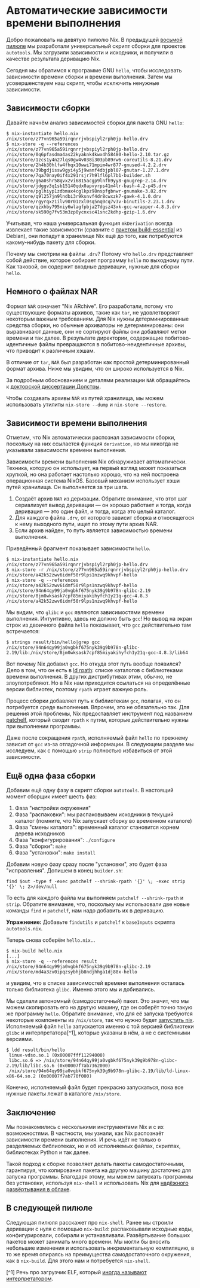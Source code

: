 # Автоматические зависимости времени выполнения

Добро пожаловать на девятую пилюлю Nix.
В предыдущей [восьмой пилюле](08-generic-builders.md) мы разработали универсальный скрипт сборки для проектов `autotools`.
Мы загрузили зависимости и исходники, и получили в качестве результата деривацию Nix.

Сегодня мы обратимся к программе GNU `hello`, чтобы исследовать зависимости времени сборки и времени выполнения. Затем мы усовершенствуем наш скрипт, чтобы исключить ненужные зависимости.

## Зависимости сборки

Давайте начнём анализ зависимостей сборки для пакета GNU `hello`:

```text
$ nix-instantiate hello.nix
/nix/store/z77vn965a59irqnrrjvbspiyl2rph0jp-hello.drv
$ nix-store -q --references /nix/store/z77vn965a59irqnrrjvbspiyl2rph0jp-hello.drv
/nix/store/0q6pfasdma4as22kyaknk4kwx4h58480-hello-2.10.tar.gz
/nix/store/1zcs1y4n27lqs0gw4v038i303pb89rw6-coreutils-8.21.drv
/nix/store/2h4b30hlfw4fhqx10wwi71mpim4wr877-gnused-4.2.2.drv
/nix/store/39bgdjissw9gyi4y5j9wanf4dbjpbl07-gnutar-1.27.1.drv
/nix/store/7qa70nay0if4x291rsjr7h9lfl6pl7b1-builder.sh
/nix/store/g6a0shr58qvx2vi6815acgp9lnfh9yy8-gnugrep-2.14.drv
/nix/store/jdggv3q1sb15140qdx0apvyrps41m4lr-bash-4.2-p45.drv
/nix/store/pglhiyp1zdbmax4cglkpz98nspfgbnwr-gnumake-3.82.drv
/nix/store/q9l257jn9lndbi3r9ksnvf4dr8cwxzk7-gawk-4.1.0.drv
/nix/store/rgyrqxz1ilv90r01zxl0sq5nq0cq7v3v-binutils-2.23.1.drv
/nix/store/qzxhby795niy6wlagfpbja27dgsz43xk-gcc-wrapper-4.8.3.drv
/nix/store/sk590g7fv53m3zp0ycnxsc41snc2kdhp-gzip-1.6.drv
```

Учитывая, что наша универсальная функция `mkDerivation` всегда извлекает такие зависимости (сравните с [пакетом build-essential](https://packages.debian.org/unstable/build-essential) из Debian), они попадут в хранилище Nix ещё до того, как потребуются какому-нибудь пакету для сборки.

Почему мы смотрим на файлы `.drv`?
Потому что `hello.drv` представляет собой действие, которое собирает программу `hello` по выходному пути.
Как таковой, он содержит входные деривации, нужные для сборки `hello`.

## Немного о файлах NAR

Формат `NAR` означает "Nix ARchive".
Его разработали, потому что существующие форматы архивов, такие как `tar`, не удовлетворяют некоторым важным требованиям.
Для Nix нужны детерминированные средства сборки, но обычные архиваторы не детерминированы: они выравнивают данные, они не сортируют файлы они добавляют метки времени и так далее.
В результате директории, содержащие побитово-идентичные файлы превращаются в побитово-неидентичные архивы, что приводит к различным хэшам.

В отличие от `tar`, `NAR` был разработан как простой детерминированный формат архива.
Ниже мы увидим, что он широко используется в Nix.

За подробным обоснованием и деталями реализации `NAR` обращайтесь к [докторской диссертации Долстры](http://nixos.org/~eelco/pubs/phd-thesis.pdf).

Чтобы создавать архивы `NAR` из путей хранилища, мы можем использовать утилиты `nix-store --dump` и `nix-store --restore`.

## Зависимости времени выполнения

Отметим, что Nix автоматически распознал зависимости сборки, поскольку на них ссылается функция `derivation`, но мы никогда не указывали зависимости времени выполнения.

Зависимости времени выполнения Nix обнаруживает автоматически.
Техника, которую он использует, на первый взгляд может показаться хрупкой, но она работает настолько хорошо, что на ней построена операционная система NixOS.
Базовый механизм использует хэши путей хранилища.
Он выполняется за три шага.

1. Создаёт архив `NAR` из деривации.
   Обратите внимание, что этот шаг сериализует вывод деривации — он хорошо работает и тогда, когда деривация — это один файл, и тогда, когда это целый каталог.
2. Для каждого файла `.drv`, от которого зависит сборка и относящегося к нему выходного пути, ищет по этому пути архив NAR.
3. Если архив найден, то путь является зависимостью времени выполнения.

Приведённый фрагмент показывает зависимости `hello`.

```text
$ nix-instantiate hello.nix
/nix/store/z77vn965a59irqnrrjvbspiyl2rph0jp-hello.drv
$ nix-store -r /nix/store/z77vn965a59irqnrrjvbspiyl2rph0jp-hello.drv
/nix/store/a42k52zwv6idmf50r9lps1nzwq9khvpf-hello
$ nix-store -q --references /nix/store/a42k52zwv6idmf50r9lps1nzwq9khvpf-hello
/nix/store/94n64qy99ja0vgbkf675nyk39g9b978n-glibc-2.19
/nix/store/8jm0wksask7cpf85miyakihyfch1y21q-gcc-4.8.3
/nix/store/a42k52zwv6idmf50r9lps1nzwq9khvpf-hello
```

Мы видим, что `glibc` и `gcc` являются зависимостями времени выполнения.
Интуитивно, здесь не должно быть `gcc`! Но вывод на экран строк из двоичного файла `hello` показывает, что `gcc` действительно там встречается:

```text
$ strings result/bin/hello|grep gcc
/nix/store/94n64qy99ja0vgbkf675nyk39g9b978n-glibc-2.19/lib:/nix/store/8jm0wksask7cpf85miyakihyfch1y21q-gcc-4.8.3/lib64
```

Вот почему Nix добавил `gcc`.
Но откуда этот путь вообще появился?
Дело в том, что он есть в [ld rpath](http://en.wikipedia.org/wiki/Rpath): списке каталогов с библиотеками времени выполнения.
В других дистрибутивах этим, обычно, не злоупотребляют.
Но в Nix нам приходится ссылаться на определённые версии библиотек, поэтому `rpath` играет важную роль.

Процесс сборки добавляет путь к библиотекам `gcc`, полагая, что он потребуется среде выполнения. Впрочем, это не обязательно так.
Для решения этой проблемы, Nix предоставляет инструмент под названием [patchelf](https://nixos.org/patchelf.html), который сводит `rpath` к путям, которые действительно нужны при выполнении программы.

Даже после сокращения `rpath`, исполняемый файл `hello` по прежнему зависит от `gcc` из-за отладочной информации.
В следующем разделе мы исследуем, как с помощью `strip` полностью избавиться от этой зависимости.

## Ещё одна фаза сборки

Добавим ещё одну фазу в скрипт сборки `autotools`.
В настоящий момент сборщик имеет шесть фаз:

1. Фаза "настройки окружения"
2. Фаза "распаковки": мы распаковываем исходники в текущий каталог (помните, что Nix запускает сборку во временном каталоге)
3. Фаза "смены каталога": временный каталог становится корнем дерева исходников
4. Фаза "конфигурирования": `./configure`
5. Фаза "сборки": `make`
6. Фаза "установки": `make install`

Добавим новую фазу сразу после "установки", это будет фаза "исправления".
Допишем в конец `builder.sh`:

```text
find $out -type f -exec patchelf --shrink-rpath '{}' \; -exec strip '{}' \; 2>/dev/null
```

То есть для каждого файла мы выполняем `patchelf --shrink-rpath` и `strip`.
Обратите внимание, что, поскольку мы использовали две новые команды `find` и `patchelf`, нам надо добавить их в деривацию.

**Упражнение:** Добавьте `findutils` и `patchelf` к `baseInputs` скрипта `autotools.nix`.

Теперь снова соберём `hello.nix`...

```text
$ nix-build hello.nix
[...]
$ nix-store -q --references result
/nix/store/94n64qy99ja0vgbkf675nyk39g9b978n-glibc-2.19
/nix/store/md4a3zv0ipqzsybhjb8ndjhhga1dj88x-hello
```

и увидим, что в списке зависимостей времени выполнения осталась только библиотека `glibc`.
Именно этого мы и добивались.

Мы сделали автономный (самодостаточный) пакет.
Это значит, что мы можем скопировать его на другую машину, где он соберёт точно такую же программу `hello`.
Обратите внимание, что для её запуска требуются некоторые компоненты из `/nix/store`, так что нужно будет [запустить nix](02-install-on-your-running-system.md).
Исполняемый файл `hello` запускается именно с той версией библиотеки `glibc` и интерпретатора[^1], которые указаны в нём, а не с системными версиями.

```text
$ ldd result/bin/hello
 linux-vdso.so.1 (0x00007fff11294000)
 libc.so.6 => /nix/store/94n64qy99ja0vgbkf675nyk39g9b978n-glibc-2.19/lib/libc.so.6 (0x00007f7ab7362000)
 /nix/store/94n64qy99ja0vgbkf675nyk39g9b978n-glibc-2.19/lib/ld-linux-x86-64.so.2 (0x00007f7ab770f000)
```

Конечно, исполняемый файл будет прекрасно запускаться, пока все нужные пакеты лежат в каталоге `/nix/store`.

## Заключение

Мы познакомились с несколькими инструментами Nix и с их возможностями.
В частности, мы узнали, как Nix распознаёт зависимости времени выполнения.
И речь идёт не только о разделяемых библиотеках, но и об исполняемых файлах, скриптах, библиотеках Python и так далее.

Такой подход к сборке позволяет делать пакеты самодостаточными, гарантируя, что копирования пакета на другую машину достаточно для запуска программы.
Благодаря этому, мы можем запускать программы без установки, используя `nix-shell` и использовать Nix для [надёжного развёртывания в облаке](https://nixos.org/manual/nix/stable/introduction.html).

## В следующей пилюле

Следующая пилюля расскажет про `nix-shell`.
Ранее мы строили деривации с нуля с помощью `nix-build`: распаковывали исходные коды, конфигурировали, собирали и устанавливали.
Развёртывание больших пакетов может занимать много времени.
Мы могли бы вносить небольшие изменения и использовать инкрементальную компиляцию, в то же время опираясь на преимущества  самодостаточного окружения, как в `nix-build`. Для этого нам и потребуется `nix-shell`.


[^1] Речь про загрузчик ELF, который [иногда называют интерпретатором](https://superuser.com/questions/541363/why-is-the-linux-elf-loader-called-sometimes-interpreter).
